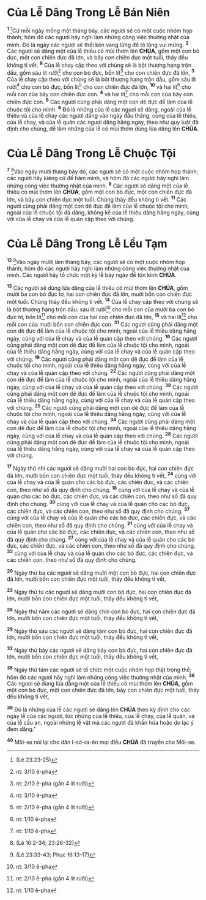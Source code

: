 # Của Lễ Dâng Trong Lễ Bán Niên
<sup><b>1</b></sup> [^1@-e96d6e4e-d4f0-44a6-b1cd-adcb7bd6a22e]Cứ mỗi ngày mồng một tháng bảy, các ngươi sẽ có một cuộc nhóm họp thánh; hôm đó các ngươi hãy nghỉ làm những công việc thường nhật của mình. Đó là ngày các ngươi sẽ thổi kèn vang lừng để tỏ lòng vui mừng. <sup><b>2</b></sup> Các ngươi sẽ dâng một của lễ thiêu có mùi thơm lên **CHÚA**, gồm một con bò đực, một con chiên đực đã lớn, và bảy con chiên đực một tuổi, thảy đều không tì vết. <sup><b>9</b></sup> Của lễ chay cặp theo với chúng sẽ là bột thượng hạng trộn dầu, gồm sáu lít rưỡi[^4-e96d6e4e-d4f0-44a6-b1cd-adcb7bd6a22e] cho con bò đực, bốn lít[^5-e96d6e4e-d4f0-44a6-b1cd-adcb7bd6a22e] cho con chiên đực đã lớn, <sup><b>3</b></sup> Của lễ chay cặp theo với chúng sẽ là bột thượng hạng trộn dầu, gồm sáu lít rưỡi[^1-e96d6e4e-d4f0-44a6-b1cd-adcb7bd6a22e] cho con bò đực, bốn lít[^2-e96d6e4e-d4f0-44a6-b1cd-adcb7bd6a22e] cho con chiên đực đã lớn, <sup><b>10</b></sup> và hai lít[^6-e96d6e4e-d4f0-44a6-b1cd-adcb7bd6a22e] cho mỗi con của bảy con chiên đực con. <sup><b>4</b></sup> và hai lít[^3-e96d6e4e-d4f0-44a6-b1cd-adcb7bd6a22e] cho mỗi con của bảy con chiên đực con. <sup><b>5</b></sup> Các ngươi cũng phải dâng một con dê đực để làm của lễ chuộc tội cho mình. <sup><b>6</b></sup> Đó là những của lễ các ngươi sẽ dâng, ngoài của lễ thiêu và của lễ chay các ngươi dâng vào ngày đầu tháng, cùng của lễ thiêu, của lễ chay, và của lễ quán các ngươi dâng hằng ngày, theo như quy luật đã định cho chúng, để làm những của lễ có mùi thơm dùng lửa dâng lên **CHÚA**.


# Của Lễ Dâng Trong Lễ Chuộc Tội
<sup><b>7</b></sup> [^2@-e96d6e4e-d4f0-44a6-b1cd-adcb7bd6a22e]Vào ngày mười tháng bảy đó, các ngươi sẽ có một cuộc nhóm họp thánh; các ngươi hãy kiêng cữ để hãm mình, và hôm đó các ngươi hãy nghỉ làm những công việc thường nhật của mình. <sup><b>8</b></sup> Các ngươi sẽ dâng một của lễ thiêu có mùi thơm lên **CHÚA**, gồm một con bò đực, một con chiên đực đã lớn, và bảy con chiên đực một tuổi. Chúng thảy đều không tì vết. <sup><b>11</b></sup> Các ngươi cũng phải dâng một con dê đực để làm của lễ chuộc tội cho mình, ngoài của lễ chuộc tội đã dâng, không kể của lễ thiêu dâng hằng ngày, cùng với của lễ chay và của lễ quán cặp theo với chúng.


# Của Lễ Dâng Trong Lễ Lều Tạm
<sup><b>12</b></sup> [^3@-e96d6e4e-d4f0-44a6-b1cd-adcb7bd6a22e]Vào ngày mười lăm tháng bảy, các ngươi sẽ có một cuộc nhóm họp thánh; hôm đó các ngươi hãy nghỉ làm những công việc thường nhật của mình. Các ngươi hãy tổ chức một kỳ lễ bảy ngày để tôn kính **CHÚA**.

<sup><b>13</b></sup> Các ngươi sẽ dùng lửa dâng của lễ thiêu có mùi thơm lên **CHÚA**, gồm mười ba con bò đực tơ, hai con chiên đực đã lớn, mười bốn con chiên đực một tuổi. Chúng thảy đều không tì vết. <sup><b>14</b></sup> Của lễ chay cặp theo với chúng sẽ là bột thượng hạng trộn dầu: sáu lít rưỡi[^7-e96d6e4e-d4f0-44a6-b1cd-adcb7bd6a22e] cho mỗi con của mười ba con bò đực tơ, bốn lít[^8-e96d6e4e-d4f0-44a6-b1cd-adcb7bd6a22e] cho mỗi con của hai con chiên đực đã lớn, <sup><b>15</b></sup> và hai lít[^9-e96d6e4e-d4f0-44a6-b1cd-adcb7bd6a22e] cho mỗi con của mười bốn con chiên đực con. <sup><b>31</b></sup> Các ngươi cũng phải dâng một con dê đực để làm của lễ chuộc tội cho mình, ngoài của lễ thiêu dâng hằng ngày, cùng với của lễ chay và của lễ quán cặp theo với chúng. <sup><b>16</b></sup> Các ngươi cũng phải dâng một con dê đực để làm của lễ chuộc tội cho mình, ngoài của lễ thiêu dâng hằng ngày, cùng với của lễ chay và của lễ quán cặp theo với chúng. <sup><b>19</b></sup> Các ngươi cũng phải dâng một con dê đực để làm của lễ chuộc tội cho mình, ngoài của lễ thiêu dâng hằng ngày, cùng với của lễ chay và của lễ quán cặp theo với chúng. <sup><b>22</b></sup> Các ngươi cũng phải dâng một con dê đực để làm của lễ chuộc tội cho mình, ngoài của lễ thiêu dâng hằng ngày, cùng với của lễ chay và của lễ quán cặp theo với chúng. <sup><b>38</b></sup> Các ngươi cũng phải dâng một con dê đực để làm của lễ chuộc tội cho mình, ngoài của lễ thiêu dâng hằng ngày, cùng với của lễ chay và của lễ quán cặp theo với chúng. <sup><b>25</b></sup> Các ngươi cũng phải dâng một con dê đực để làm của lễ chuộc tội cho mình, ngoài của lễ thiêu dâng hằng ngày, cùng với của lễ chay và của lễ quán cặp theo với chúng. <sup><b>34</b></sup> Các ngươi cũng phải dâng một con dê đực để làm của lễ chuộc tội cho mình, ngoài của lễ thiêu dâng hằng ngày, cùng với của lễ chay và của lễ quán cặp theo với chúng. <sup><b>28</b></sup> Các ngươi cũng phải dâng một con dê đực để làm của lễ chuộc tội cho mình, ngoài của lễ thiêu dâng hằng ngày, cùng với của lễ chay và của lễ quán cặp theo với chúng.

<sup><b>17</b></sup> Ngày thứ nhì các ngươi sẽ dâng mười hai con bò đực, hai con chiên đực đã lớn, mười bốn con chiên đực một tuổi, thảy đều không tì vết, <sup><b>24</b></sup> cùng với của lễ chay và của lễ quán cho các bò đực, các chiên đực, và các chiên con, theo như số đã quy định cho chúng. <sup><b>18</b></sup> cùng với của lễ chay và của lễ quán cho các bò đực, các chiên đực, và các chiên con, theo như số đã quy định cho chúng. <sup><b>30</b></sup> cùng với của lễ chay và của lễ quán cho các bò đực, các chiên đực, và các chiên con, theo như số đã quy định cho chúng. <sup><b>37</b></sup> cùng với của lễ chay và của lễ quán cho các bò đực, các chiên đực, và các chiên con, theo như số đã quy định cho chúng. <sup><b>21</b></sup> cùng với của lễ chay và của lễ quán cho các bò đực, các chiên đực, và các chiên con, theo như số đã quy định cho chúng. <sup><b>27</b></sup> cùng với của lễ chay và của lễ quán cho các bò đực, các chiên đực, và các chiên con, theo như số đã quy định cho chúng. <sup><b>33</b></sup> cùng với của lễ chay và của lễ quán cho các bò đực, các chiên đực, và các chiên con, theo như số đã quy định cho chúng.

<sup><b>20</b></sup> Ngày thứ ba các ngươi sẽ dâng mười một con bò đực, hai con chiên đực đã lớn, mười bốn con chiên đực một tuổi, thảy đều không tì vết,

<sup><b>23</b></sup> Ngày thứ tư các ngươi sẽ dâng mười con bò đực, hai con chiên đực đã lớn, mười bốn con chiên đực một tuổi, thảy đều không tì vết,

<sup><b>26</b></sup> Ngày thứ năm các ngươi sẽ dâng chín con bò đực, hai con chiên đực đã lớn, mười bốn con chiên đực một tuổi, thảy đều không tì vết,

<sup><b>29</b></sup> Ngày thứ sáu các ngươi sẽ dâng tám con bò đực, hai con chiên đực đã lớn, mười bốn con chiên đực một tuổi, thảy đều không tì vết,

<sup><b>32</b></sup> Ngày thứ bảy các ngươi sẽ dâng bảy con bò đực, hai con chiên đực đã lớn, mười bốn con chiên đực một tuổi, thảy đều không tì vết,

<sup><b>35</b></sup> Ngày thứ tám các ngươi sẽ tổ chức một cuộc nhóm họp thật trọng thể; hôm đó các ngươi hãy nghỉ làm những công việc thường nhật của mình. <sup><b>36</b></sup> Các ngươi sẽ dùng lửa dâng một của lễ thiêu có mùi thơm lên **CHÚA**, gồm một con bò đực, một con chiên đực đã lớn, bảy con chiên đực một tuổi, thảy đều không tì vết,

<sup><b>39</b></sup> Đó là những của lễ các ngươi sẽ dâng lên **CHÚA** theo kỳ định cho các ngày lễ của các ngươi, tức những của lễ thiêu, của lễ chay, của lễ quán, và của lễ cầu an, ngoài những lễ vật mà các ngươi đã khấn hứa hoặc do lạc ý đem dâng.”

<sup><b>40</b></sup> Môi-se nói lại cho dân I-sơ-ra-ên mọi điều **CHÚA** đã truyền cho Môi-se.

[^1-e96d6e4e-d4f0-44a6-b1cd-adcb7bd6a22e]: nt: 3/10 ê-pha
[^2-e96d6e4e-d4f0-44a6-b1cd-adcb7bd6a22e]: nt: 2/10 ê-pha (gần 4 lít rưỡi)
[^3-e96d6e4e-d4f0-44a6-b1cd-adcb7bd6a22e]: nt: 1/10 ê-pha
[^4-e96d6e4e-d4f0-44a6-b1cd-adcb7bd6a22e]: nt: 3/10 ê-pha
[^5-e96d6e4e-d4f0-44a6-b1cd-adcb7bd6a22e]: nt: 2/10 ê-pha (gần 4 lít rưỡi)
[^6-e96d6e4e-d4f0-44a6-b1cd-adcb7bd6a22e]: nt: 1/10 ê-pha
[^7-e96d6e4e-d4f0-44a6-b1cd-adcb7bd6a22e]: nt: 3/10 ê-pha
[^8-e96d6e4e-d4f0-44a6-b1cd-adcb7bd6a22e]: nt: 2/10 ê-pha (gần 4 lít rưỡi)
[^9-e96d6e4e-d4f0-44a6-b1cd-adcb7bd6a22e]: nt: 1/10 ê-pha
[^1@-e96d6e4e-d4f0-44a6-b1cd-adcb7bd6a22e]: (Lê 23:23-25)
[^2@-e96d6e4e-d4f0-44a6-b1cd-adcb7bd6a22e]: (Lê 16:2-34; 23:26-32)
[^3@-e96d6e4e-d4f0-44a6-b1cd-adcb7bd6a22e]: (Lê 23:33-43; Phục 16:13-17)